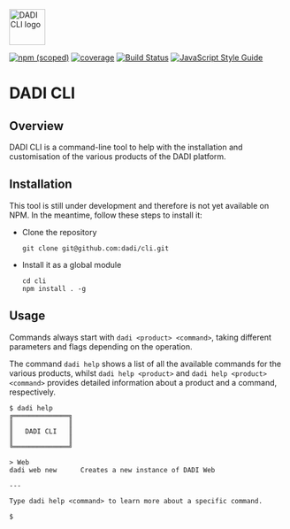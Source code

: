 <img src="https://dadi.tech/assets/products/dadi-cli.png?v=1" alt="DADI CLI logo" height="65"/>

[![npm (scoped)](https://img.shields.io/npm/v/@dadi/cli.svg?maxAge=10800&style=flat-square)](https://www.npmjs.com/package/@dadi/cli)
[![coverage](https://img.shields.io/badge/coverage-47%25-red.svg?style=flat?style=flat-square)](https://github.com/dadi/cli)
[![Build Status](https://travis-ci.org/dadi/cli.svg?branch=master)](https://travis-ci.org/dadi/cli)
[![JavaScript Style Guide](https://img.shields.io/badge/code%20style-standard-brightgreen.svg?style=flat-square)](http://standardjs.com/)

# DADI CLI

## Overview

DADI CLI is a command-line tool to help with the installation and customisation of the various products of the DADI platform.

## Installation

This tool is still under development and therefore is not yet available on NPM. In the meantime, follow these steps to install it:

- Clone the repository

   ```
   git clone git@github.com:dadi/cli.git
   ```

- Install it as a global module
   
   ```
   cd cli
   npm install . -g
   ```

## Usage

Commands always start with `dadi <product> <command>`, taking different parameters and flags depending on the operation.

The command `dadi help` shows a list of all the available commands for the various products, whilst `dadi help <product>` and `dadi help <product> <command>` provides detailed information about a product and a command, respectively.

```shell
$ dadi help
╔══════════════╗
║              ║
║   DADI CLI   ║
║              ║
╚══════════════╝

> Web
dadi web new      Creates a new instance of DADI Web

---

Type dadi help <command> to learn more about a specific command.

$
```
